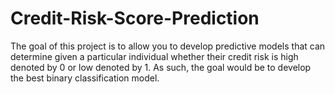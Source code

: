# Credit-Risk-Score-Prediction
The goal of this project is to allow you to develop predictive models that can determine given a particular individual whether their credit risk is high denoted by 0 or low denoted by 1. As such, the goal would be to develop the best binary classification model.
